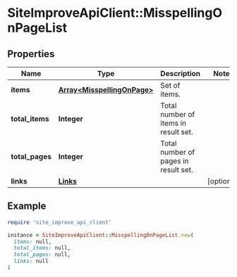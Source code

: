 # SiteImproveApiClient::MisspellingOnPageList

## Properties

| Name | Type | Description | Notes |
| ---- | ---- | ----------- | ----- |
| **items** | [**Array&lt;MisspellingOnPage&gt;**](MisspellingOnPage.md) | Set of items. |  |
| **total_items** | **Integer** | Total number of items in result set. |  |
| **total_pages** | **Integer** | Total number of pages in result set. |  |
| **links** | [**Links**](Links.md) |  | [optional] |

## Example

```ruby
require 'site_improve_api_client'

instance = SiteImproveApiClient::MisspellingOnPageList.new(
  items: null,
  total_items: null,
  total_pages: null,
  links: null
)
```

